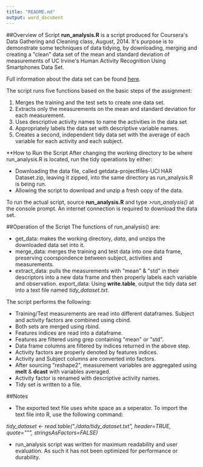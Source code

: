 ```yaml
---
title: "README.md"
output: word_document
---
```


##Overview of Script
**run_analysis.R** is a script produced for Coursera's Data Gathering and Cleaning class, August, 2014.  It's purpose is to demonstrate some techniques of data tidying, by downloading, merging and creating a "clean" data set of the mean and standard deviation of measurements of UC Irvine's Human Activity Recognition Using Smartphones Data Set.

Full information about the data set can be found [here](http://archive.ics.uci.edu/ml/datasets/Human+Activity+Recognition+Using+Smartphones).

The script runs five functions based on the basic steps of the assignment:

1. Merges the training and the test sets to create one data set.
2. Extracts only the measurements on the mean and standard deviation for each measurement. 
3. Uses descriptive activity names to name the activities in the data set
4. Appropriately labels the data set with descriptive variable names. 
5. Creates a second, independent tidy data set with the average of each variable for each activity and each subject. 

**How to Run the Script
After changing the working directory to be where run_analysis.R is located, run the tidy operations by either:
* Downloading the data file, called getdata-projectfiles-UCI HAR Dataset.zip, leaving it zipped, into the same directory as run_analysis.R is being run. 
* Allowing the script to download and unzip a fresh copy of the data.

To run the actual script, source **run_analysis.R** and type *>run_analysis()* at the console prompt. An internet connection is required to download the data set.

##Operation of the Script
The functions of run_analysis() are:
- get_data: makes the working directory, *data*, and unzips the downloaded data set into it.
- merge_data: merges the training and test data into one data frame, preserving coorspondence between subject, activities and measurements.
- extract_data: pulls the measurements with "mean" & "std" in their descriptors into a new data frame and then properly labels each variable and observation.
export_data: Using **write.table**, output the tidy data set into a text file named *tidy_dataset.txt*.

The script performs the following:
* Training/Test measurements are read into different dataframes.  Subject and activity factors are combined using cbind.
* Both sets are merged using rbind.
* Features indices are read into a dataframe.
* Features are filtered using grep containing "mean" or "std".
* Data frame columns are filtered by indices returned in the above step.
* Activity factors are properly denoted by features indices.
* Activity and Subject columns are converted into factors.
* After sourcing "reshape2", measurement variables are aggregated using **melt** & **dcast** with variables averaged.
* Activity factor is renamed with descriptive activity names.
* Tidy set is written to a file.

##Notes
* The exported text file uses white space as a seperator.  To import the text file into R, use the following command:

*tidy_dataset <- read.table("./data/tidy_dataset.txt", header=TRUE, quote="\"", stringsAsFactors=FALSE)*

* run_analysis script was written for maximum readability and user evaluation.  As such it has not been optimized for performance or durability.